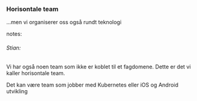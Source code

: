 ### Horisontale team

...men vi organiserer oss også rundt teknologi


notes:
###### Stian:

Vi har også noen team som ikke er koblet til et fagdomene. Dette er det vi kaller horisontale team. 

Det kan være team som jobber med Kubernetes eller iOS og Android utvikling


